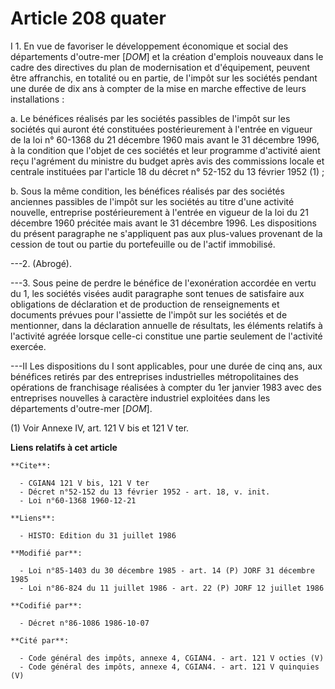 # Article 208 quater

I 1. En vue de favoriser le développement économique et social des départements d'outre-mer [*DOM*] et la création d'emplois
nouveaux dans le cadre des directives du plan de modernisation et d'équipement, peuvent être affranchis, en totalité ou en
partie, de l'impôt sur les sociétés pendant une durée de dix ans à compter de la mise en marche effective de leurs
installations :

a. Le bénéfices réalisés par les sociétés passibles de l'impôt sur les sociétés qui auront été constituées postérieurement à
l'entrée en vigueur de la loi n° 60-1368 du 21 décembre 1960 mais avant le 31 décembre 1996, à la condition que l'objet de
ces sociétés et leur programme d'activité aient reçu l'agrément du ministre du budget après avis des commissions locale et
centrale instituées par l'article 18 du décret n° 52-152 du 13 février 1952 (1) ;

b. Sous la même condition, les bénéfices réalisés par des sociétés anciennes passibles de l'impôt sur les sociétés au titre
d'une activité nouvelle, entreprise postérieurement à l'entrée en vigueur de la loi du 21 décembre 1960 précitée mais avant
le 31 décembre 1996. Les dispositions du présent paragraphe ne s'appliquent pas aux plus-values provenant de la cession de
tout ou partie du portefeuille ou de l'actif immobilisé.

---2. (Abrogé).

---3. Sous peine de perdre le bénéfice de l'exonération accordée en vertu du 1, les sociétés visées audit paragraphe sont
tenues de satisfaire aux obligations de déclaration et de production de renseignements et documents prévues pour l'assiette
de l'impôt sur les sociétés et de mentionner, dans la déclaration annuelle de résultats, les éléments relatifs à l'activité
agréée lorsque celle-ci constitue une partie seulement de l'activité exercée.

---II Les dispositions du I sont applicables, pour une durée de cinq ans, aux bénéfices retirés par des entreprises
industrielles métropolitaines des opérations de franchisage réalisées à compter du 1er janvier 1983 avec des entreprises
nouvelles à caractère industriel exploitées dans les départements d'outre-mer [*DOM*].

(1) Voir Annexe IV, art. 121 V bis et 121 V ter.

**Liens relatifs à cet article**

	**Cite**:

	  - CGIAN4 121 V bis, 121 V ter
	  - Décret n°52-152 du 13 février 1952 - art. 18, v. init.
	  - Loi n°60-1368 1960-12-21

	**Liens**:

	  - HISTO: Edition du 31 juillet 1986

	**Modifié par**:

	  - Loi n°85-1403 du 30 décembre 1985 - art. 14 (P) JORF 31 décembre 1985
	  - Loi n°86-824 du 11 juillet 1986 - art. 22 (P) JORF 12 juillet 1986

	**Codifié par**:

	  - Décret n°86-1086 1986-10-07

	**Cité par**:

	  - Code général des impôts, annexe 4, CGIAN4. - art. 121 V octies (V)
	  - Code général des impôts, annexe 4, CGIAN4. - art. 121 V quinquies (V)
